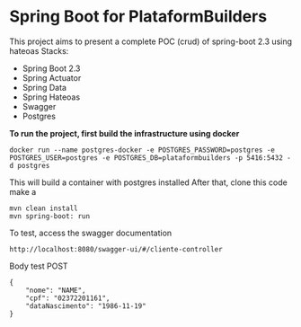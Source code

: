 # Spring Boot for PlataformBuilders

This project aims to present a complete POC (crud) of spring-boot 2.3 using hateoas
Stacks:

- Spring Boot 2.3
- Spring Actuator 
- Spring Data
- Spring Hateoas
- Swagger 
- Postgres

**To run the project, first build the infrastructure using docker**

 ```docker run --name postgres-docker -e POSTGRES_PASSWORD=postgres -e POSTGRES_USER=postgres -e POSTGRES_DB=plataformbuilders -p 5416:5432 -d postgres```
 
This will build a container with postgres installed
After that, clone this code make a
 
```mvn clean install ``` <br>
```mvn spring-boot: run```

To test, access the swagger documentation

```http://localhost:8080/swagger-ui/#/cliente-controller```

Body test POST

```
{
    "nome": "NAME",
    "cpf": "02372201161",
    "dataNascimento": "1986-11-19"
}
```
